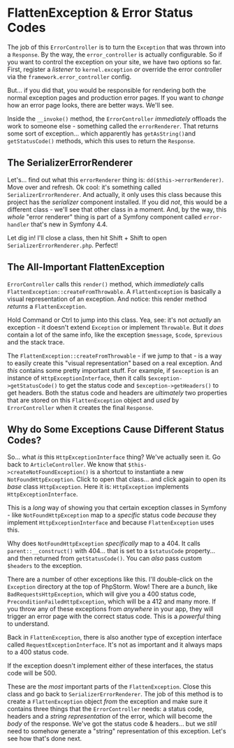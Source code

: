 # FlattenException & Error Status Codes

The job of this `ErrorController` is to turn the `Exception` that was thrown into
a `Response`. By the way, the `error_controller` is actually configurable. So if
you want to control the exception on your site, we have two options so far. First,
register a *listener* to `kernel.exception` *or* override the error controller
via the `framework.error_controller` config.

But... if you did that, you would be responsible for rendering both the normal
exception pages and production error pages. If you want to *change* how an error
page looks, there are better ways. We'll see.

Inside the `__invoke()` method, the `ErrorController` *immediately* offloads the
work to someone else - something called the `errorRenderer`. That returns some
sort of exception... which apparently has `getAsString()`and `getStatusCode()`
methods, which this uses to return the `Response`.

## The SerializerErrorRenderer

Let's... find out what this `errorRenderer` thing is:
`dd($this->errorRenderer)`. Move over and refresh. Ok cool: it's something called
`SerializerErrorRenderer`. And actually, it only uses this class because this
project has the *serializer* component installed. If you did *not*, this would
be a different class - we'll see that other class in a moment. And, by the way,
this *whole* "error renderer" thing is part of a Symfony component called
`error-handler` that's new in Symfony 4.4.

Let dig in! I'll close a class, then hit Shift + Shift to open
`SerializerErrorRenderer.php`. Perfect!

## The All-Important FlattenException

`ErrorController` calls this `render()` method, which *immediately* calls
`FlattenException::createFromThrowable`. A `FlattenException` is basically a
visual representation of an exception. And notice: this render method *returns*
a `FlattenException`.

Hold Command or Ctrl to jump into this class. Yea, see: it's not *actually* an
exception - it doesn't extend `Exception` or implement `Throwable`. But it
*does* contain a lot of the same info, like the exception `$message`, `$code`,
`$previous` and the stack trace.

The `FlattenException::createFromThrowable` - if we jump to that - is a way to
easily create this "visual representation" based on a real exception. And *this*
contains some pretty important stuff. For example, if `$exception` is an instance
of `HttpExceptionInterface`, then it calls `$exception->getStatusCode()` to get
the status code and `$exception->getHeaders()` to get headers. Both the status
code and headers are *ultimately* two properties that are stored on this
`FlattenException` object and *used* by `ErrorController` when it creates the
final `Response`.

## Why do Some Exceptions Cause Different Status Codes?

So... what *is* this `HttpExceptionInterface` thing? We've actually seen it.
Go back to `ArticleController`. We know that `$this->createNotFoundException()`
is a shortcut to instantiate a new `NotFoundHttpException`. Click to open that
class... and click again to open its *base* class `HttpException`. Here it is:
`HttpException` implements `HttpExceptionInterface`.

This is a *long* way of showing you that certain exception classes in Symfony -
like `NotFoundHttpException` map to a *specific* status code *because* they
implement `HttpExceptionInterface` and because `FlattenException` uses this.

Why does `NotFoundHttpException` *specifically* map to a 404. It calls
`parent::__construct()` with 404... that is set to a `$statusCode` property...
and then returned from `getStatusCode()`. You can *also* pass custom `$headers`
to the exception.

There are a number of other exceptions like this. I'll double-click on the
`Exception` directory at the top of PhpStorm. Wow! There are a *bunch*, like
`BadRequestsHttpException`, which will give you a 400 status code,
`PreconditionFailedHttpException`, which will be a 412 and many more. If you
throw any of these exceptions from *anywhere* in your app, they will trigger
an error page with the correct status code. This is a *powerful* thing to
understand.

Back in `FlattenException`, there is also another type of exception interface called
`RequestExceptionInterface`. It's not as important and it always maps to a 400
status code.

If the exception doesn't implement either of these interfaces, the status code
will be 500.

These are the *most* important parts of the `FlattenException`. Close this class
and go back to `SerializerErrorRenderer`. The job of this method is to create
a `FlattenException` object *from* the exception and make sure it contains three
things that the `ErrorController` needs: a status code, headers and a
*string representation* of the error, which will become the *body* of the response.
We've got the status code & headers... but we *still* need to somehow generate a
"string" representation of this exception. Let's see how that's done next.
